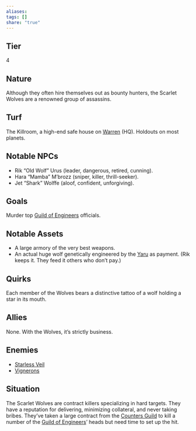 ```yaml
---
aliases: 
tags: []
share: "true"
---
```

## Tier
4

## Nature
Although they often hire themselves out as bounty hunters, the Scarlet Wolves are a renowned group of assassins.

## Turf
The Killroom, a high-end safe house on [Warren](../Atlas/Procyon/Rin/Warren.md) (HQ). Holdouts on most planets.

## Notable NPCs
- Rik “Old Wolf” Urus (leader, dangerous, retired, cunning).
- Hara “Mamba” M’brozz (sniper, killer, thrill-seeker).
- Jet “Shark” Wolffe (aloof, confident, unforgiving).

## Goals
Murder top [Guild of Engineers](./Guild%20of%20Engineers.md) officials.

## Notable Assets
- A large armory of the very best weapons.
- An actual huge wolf genetically engineered by the [Yaru](./Yaru.md) as payment. (Rik keeps it. They feed it others who don’t pay.)

## Quirks
Each member of the Wolves bears a distinctive tattoo of a wolf holding a star in its mouth.

## Allies
None. With the Wolves, it’s strictly business.

## Enemies
- [Starless Veil](./Starless%20Veil.md)
- [Vignerons](./Vignerons.md)

## Situation
The Scarlet Wolves are contract killers specializing in hard targets. They have a reputation for delivering, minimizing collateral, and never taking bribes. They’ve taken a large contract from the [Counters Guild](./Counters%20Guild.md) to kill a number of the [Guild of Engineers](./Guild%20of%20Engineers.md)’ heads but need time to set up the hit.
